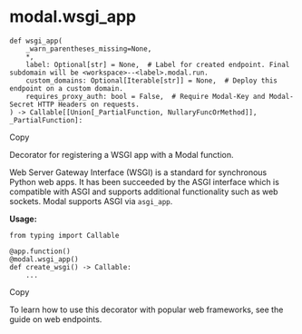 # modal.wsgi_app

    
    
    def wsgi_app(
        _warn_parentheses_missing=None,
        *,
        label: Optional[str] = None,  # Label for created endpoint. Final subdomain will be <workspace>--<label>.modal.run.
        custom_domains: Optional[Iterable[str]] = None,  # Deploy this endpoint on a custom domain.
        requires_proxy_auth: bool = False,  # Require Modal-Key and Modal-Secret HTTP Headers on requests.
    ) -> Callable[[Union[_PartialFunction, NullaryFuncOrMethod]], _PartialFunction]:

Copy

Decorator for registering a WSGI app with a Modal function.

Web Server Gateway Interface (WSGI) is a standard for synchronous Python web
apps. It has been succeeded by the ASGI interface which is compatible with
ASGI and supports additional functionality such as web sockets. Modal supports
ASGI via `asgi_app`.

**Usage:**

    
    
    from typing import Callable
    
    @app.function()
    @modal.wsgi_app()
    def create_wsgi() -> Callable:
        ...

Copy

To learn how to use this decorator with popular web frameworks, see the guide
on web endpoints.

